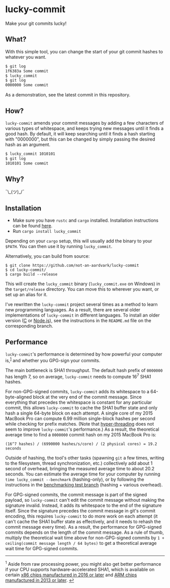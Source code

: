# lucky-commit

Make your git commits lucky!

## What?

With this simple tool, you can change the start of your git commit hashes to whatever you want.

```bash
$ git log
1f6383a Some commit
$ lucky_commit
$ git log
0000000 Some commit
```

As a demonstration, see the latest commit in this repository.

## How?

`lucky-commit` amends your commit messages by adding a few characters of various types of whitespace, and keeps trying new messages until it finds a good hash. By default, it will keep searching until it finds a hash starting with "0000000", but this can be changed by simply passing the desired hash as an argument.

```bash
$ lucky_commit 1010101
$ git log
1010101 Some commit
```

## Why?

¯\\\_(ツ)_/¯

## Installation

* Make sure you have `rustc` and `cargo` installed. Installation instructions can be found [here](https://doc.rust-lang.org/book/ch01-01-installation.html).
* Run `cargo install lucky_commit`

Depending on your `cargo` setup, this will usually add the binary to your `$PATH`. You can then use it by running `lucky_commit`.

Alternatively, you can build from source:

```
$ git clone https://github.com/not-an-aardvark/lucky-commit
$ cd lucky-commit/
$ cargo build --release
```

This will create the `lucky_commit` binary (`lucky_commit.exe` on Windows) in the `target/release` directory. You can move this to wherever you want, or set up an alias for it.

I've rewritten the `lucky-commit` project several times as a method to learn new programming languages. As a result, there are several older implementations of `lucky-commit` in different languages. To install an older version ([C](https://github.com/not-an-aardvark/lucky-commit/tree/C) or [Node.js](https://github.com/not-an-aardvark/lucky-commit/tree/nodejs)), see the instructions in the `README.md` file on the corresponding branch.


## Performance

`lucky-commit`'s performance is determined by how powerful your computer is,<sup name="a1">[1](#f1)</sup> and whether you GPG-sign your commits.

The main bottleneck is SHA1 throughput. The default hash prefix of `0000000` has length 7, so on average, `lucky-commit` needs to compute  16<sup>7</sup> SHA1 hashes.

For non-GPG-signed commits, `lucky-commit` adds its whitespace to a 64-byte-aligned block at the very end of the commit message. Since everything that precedes the whitespace is constant for any particular commit, this allows `lucky-commit` to cache the SHA1 buffer state and only hash a single 64-byte block on each attempt. A single core of my 2015 MacBook Pro can compute 6.99 million single-block hashes per second while checking for prefix matches. (Note that [hyper-threading](https://en.wikipedia.org/wiki/Hyper-threading) does not seem to improve `lucky-commit`'s performance.) As a result, the theoretical average time to find a `0000000` commit hash on my 2015 MacBook Pro is:

```
(16^7 hashes) / (6990000 hashes/s/core) / (2 physical cores) = 19.2 seconds
```

Outside of hashing, the tool's other tasks (spawning `git` a few times, writing to the filesystem, thread synchronization, etc.) collectively add about 1 second of overhead, bringing the measured average time to about 20.2 seconds. You can estimate the average time for your computer by running `time lucky_commit --benchmark` (hashing-only), or by following the instructions in the [benchmarking test branch](https://github.com/not-an-aardvark/lucky-commit/tree/benchmark-branch) (hashing + various overhead).

For GPG-signed commits, the commit message is part of the signed payload, so `lucky-commit` can't edit the commit message without making the signature invalid. Instead, it adds its whitespace to the end of the signature itself. Since the signature precedes the commit message in git's commit encoding, this requires `lucky-commit` to do more work on each attempt (it can't cache the SHA1 buffer state as effectively, and it needs to rehash the commit message every time). As a result, the performance for GPG-signed commits depends on the length of the commit message. As a rule of thumb, multiply the theoretical wait time above for non-GPG-signed commits by `1 + ceiling(commit message length / 64 bytes)` to get a theoretical average wait time for GPG-signed commits.

---

<sup name="f1">1</sup> Aside from raw processing power, you might also get better performance if your CPU supports hardware-accelerated SHA1, which is available on certain [x86 chips manufactured in 2016 or later](https://en.wikipedia.org/wiki/Intel_SHA_extensions) and [ARM chips manufactured in 2013 or later](https://en.wikipedia.org/wiki/AArch64#ARMv8-A). [↩](#a1)
